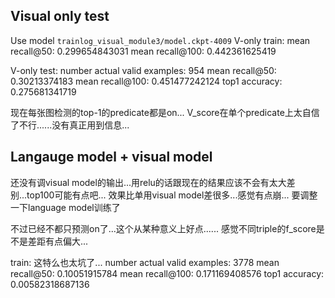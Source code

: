 Visual only test
-------
Use model `trainlog_visual_module3/model.ckpt-4009`
V-only train:
mean recall@50: 0.299654843031
mean recall@100: 0.442361625419

V-only test:
number actual valid examples: 954
mean recall@50: 0.30213374183
mean recall@100: 0.451477242124
top1 accuracy: 0.275681341719

现在每张图检测的top-1的predicate都是on...
V_score在单个predicate上太自信了不行......没有真正用到信息...

Langauge model + visual model
-------------
还没有调visual model的输出...用relu的话跟现在的结果应该不会有太大差别...top100可能有点吧...
效果比单用visual model差很多...感觉有点崩... 要调整一下language model训练了

不过已经不都只预测on了...这个从某种意义上好点......
感觉不同triple的f_score是不是差距有点偏大...

train: 这特么也太坑了...
number actual valid examples: 3778
mean recall@50: 0.10051915784
mean recall@100: 0.171169408576
top1 accuracy: 0.00582318687136